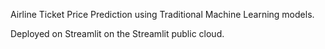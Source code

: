 Airline Ticket Price Prediction using Traditional Machine Learning models.

Deployed on Streamlit on the Streamlit public cloud.
